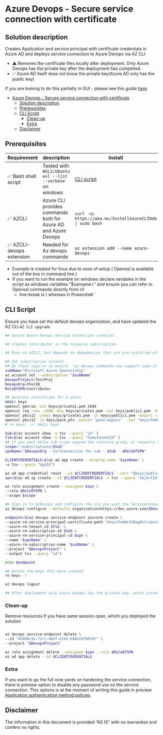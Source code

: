 
# Azure Devops - Secure service connection with certificate
## Solution description
Creates Application and service principal with certificate credentials in Azure AD and deploys service connection to Azure Devops via AZ CLI
- ⚠ Removes the certificate files locally after deployment. Only Azure Devops has the private key after the deployment has completed.
- ✅ Azure AD itself does not know the private key(Azure AD only has the public key)
  
If you are looking to do this partially in GUI  - please see this guide [here](https://securecloud.blog/2021/04/13/azure-devops-use-certificate-for-azure-service-connection-spn/#guide)

- [Azure Devops - Secure service connection with certificate](#azure-devops---secure-service-connection-with-certificate)
  - [Solution description](#solution-description)
  - [Prerequisites](#prerequisites)
  - [CLI Script](#cli-script)
    - [Clean-up](#clean-up)
    - [Extra](#extra)
  - [Disclaimer](#disclaimer)


## Prerequisites 

Requirement | description | Install
-|-|-
✅ Bash shell script | Tested with ``WSL2/Ubuntu`` <br> ``wsl --list --verbose``   on windows | [CLI script](#cli-script)
✅ AZCLI | Azure CLI provides commands both for Azure AD and Azure Devops |``curl -sL https://aka.ms/InstallAzureCLIDeb \| sudo bash``
✅ AZCLI-devops extension|  Needed for Az devops commands |``az extension add --name azure-devops``

- Example is created for linux due to ease of setup ( Openssl is available out of the box in command line )
- If you want to run the example on windows declare variables in the script as windows variables "$varname=" and ensure you can refer to Openssl commands directly from cli
  - line-break is \ whereas in Powershell `

## CLI Script
Ensure you have set the default devops organization, and have updated the AZ CLI ``AZ CLI upgrade``
```bash
## Secure Azure Devops Service Connection creation 

## Creates Contributor in the resource subscription 

## Runs on AZCLI, but depends on depedencies that are pre-installed often with linux. Also line-break is [\] whereas in Powershell [`] 

## Set subscription context 
## Do fresh sign-in to ensure  "az devops commands now support sign-in through az login"
subName="Microsoft Azure Sponsorship"
az account set --subscription "$subName"
DevopsProject=TestProj
DevopsOrg=thx138
RoleOfSPN=Contributor

## Generate certificate for 2 years
mkdir keys
openssl genrsa -out keys/private1.pem 2048
openssl req -new -x509 -key keys/private1.pem -out keys/public1.pem -days 720 -subj "/C=FI/CN=spnforaad.localdom/OU=IT Department/"
openssl pkcs12 -inkey keys/private1.pem -in keys/public1.pem -export -out keys/pack.pfx -passout "pass:mypass"
openssl pkcs12 -in keys/pack.pfx -passin "pass:mypass"  -out "keys/PemWithBagAttributes.pem" -nodes
# rm keys/ -r; mkdir keys

Sub=$(az account show -o tsv --query "id" )
Tid=$(az account show -o tsv --query "homeTenantId" )
## if you want below sub scope append the resource group, or resource to the scope
scope="/subscriptions/$Sub"
spnName="$DevopsOrg - CertConnection for sub - $Sub - $RoleOfSPN"

CLIENTCREDENTIALS=$(az ad app create --display-name "$spnName" \
-o tsv --query "appId")

az ad app credential reset --id $CLIENTCREDENTIALS --cert "@keys/public1.pem" --append
spn=$(az ad sp create --id $CLIENTCREDENTIALS -o tsv --query "objectId")

az role assignment create --assignee $spn \
--role $RoleOfSPN \
--scope $scope

## Sign in to AzDevops and configure the org you want the ServiceConnection to be created as default
az devops configure --defaults organization=https://dev.azure.com/$DevopsOrg

endpoint=$(az devops service-endpoint azurerm create \
--azure-rm-service-principal-certificate-path "keys/PemWithBagAttributes.pem" \
--azure-rm-tenant-id $Tid  \
--azure-rm-subscription-id $Sub \
--azure-rm-service-principal-id $spn \
--name "$spnName" \
--azure-rm-subscription-name "$subName" \
--project "$DevopsProject" \
--output tsv --query "id")

echo $endpoint

## Delete the keys that were created
rm keys -r

az devops logout

## After deployment only Azure DevOps has the private key, which prevents misuse of the certificate credentials 
```

### Clean-up
Remove resources If you have same session open, which you deployed the solution
```bash

az devops service-endpoint delete \
--id "42460c3a-71c1-46df-b1dd-6802cb39016f" \
--project "$DevopsProject"

az role assignment delete --assignee $spn --role $RoleOfSPN
az ad app delete --id $CLIENTCREDENTIALS


```

### Extra
If you want to go the full nine yards on hardening the service connection, there is preview option to disable any password use on the service connection. This options is at the moment of writing this guide in preview [Application authentication method policies](https://docs.microsoft.com/en-us/azure/active-directory/fundamentals/whats-new#public-preview----application-authentication-method-policies)

## Disclaimer
The information in this document is provided “AS IS” with no warranties and confers no rights.